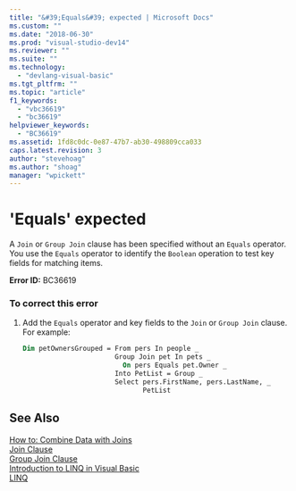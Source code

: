 ```yaml
---
title: "&#39;Equals&#39; expected | Microsoft Docs"
ms.custom: ""
ms.date: "2018-06-30"
ms.prod: "visual-studio-dev14"
ms.reviewer: ""
ms.suite: ""
ms.technology: 
  - "devlang-visual-basic"
ms.tgt_pltfrm: ""
ms.topic: "article"
f1_keywords: 
  - "vbc36619"
  - "bc36619"
helpviewer_keywords: 
  - "BC36619"
ms.assetid: 1fd8c0dc-0e87-47b7-ab30-498809cca033
caps.latest.revision: 3
author: "stevehoag"
ms.author: "shoag"
manager: "wpickett"
---
```

# &#39;Equals&#39; expected
A `Join` or `Group Join` clause has been specified without an `Equals` operator. You use the `Equals` operator to identify the `Boolean` operation to test key fields for matching items.  
  
 **Error ID:** BC36619  
  
### To correct this error  
  
1.  Add the `Equals` operator and key fields to the `Join` or `Group Join` clause. For example:  
  
    ```vb  
    Dim petOwnersGrouped = From pers In people _  
                           Group Join pet In pets _  
                             On pers Equals pet.Owner _  
                           Into PetList = Group _  
                           Select pers.FirstName, pers.LastName, _  
                                  PetList  
    ```  
  
## See Also  
 [How to: Combine Data with Joins](http://msdn.microsoft.com/library/5b00a478-035b-41c6-8918-be1a97728396)   
 [Join Clause](http://msdn.microsoft.com/library/6dd37936-b27c-4e00-98ad-154b23f4de64)   
 [Group Join Clause](http://msdn.microsoft.com/library/37dbf79c-7b5c-421b-bbb7-dadfd2b92a1c)   
 [Introduction to LINQ in Visual Basic](http://msdn.microsoft.com/library/3047d86e-0d49-40e2-928b-dc02e46c7984)   
 [LINQ](http://msdn.microsoft.com/library/ddba5545-ff6e-46c3-8967-5c4280db5aca)